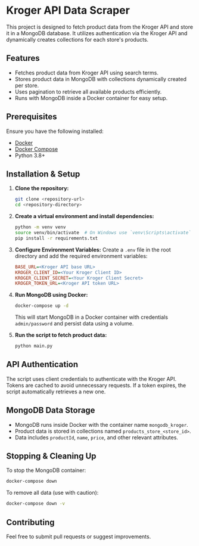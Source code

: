 # Kroger API Data Scraper

This project is designed to fetch product data from the Kroger API and store it in a MongoDB database. It utilizes authentication via the Kroger API and dynamically creates collections for each store's products.

## Features
- Fetches product data from Kroger API using search terms.
- Stores product data in MongoDB with collections dynamically created per store.
- Uses pagination to retrieve all available products efficiently.
- Runs with MongoDB inside a Docker container for easy setup.

## Prerequisites
Ensure you have the following installed:
- [Docker](https://www.docker.com/get-started)
- [Docker Compose](https://docs.docker.com/compose/install/)
- Python 3.8+

## Installation & Setup

1. **Clone the repository:**
   ```bash
   git clone <repository-url>
   cd <repository-directory>
   ```

2. **Create a virtual environment and install dependencies:**
   ```bash
   python -m venv venv
   source venv/bin/activate  # On Windows use `venv\Scripts\activate`
   pip install -r requirements.txt
   ```

3. **Configure Environment Variables:**
   Create a `.env` file in the root directory and add the required environment variables:
   ```ini
   BASE_URL=<Kroger API base URL>
   KROGER_CLIENT_ID=<Your Kroger Client ID>
   KROGER_CLIENT_SECRET=<Your Kroger Client Secret>
   KROGER_TOKEN_URL=<Kroger API token URL>
   ```

4. **Run MongoDB using Docker:**
   ```bash
   docker-compose up -d
   ```
   This will start MongoDB in a Docker container with credentials `admin/password` and persist data using a volume.

5. **Run the script to fetch product data:**
   ```bash
   python main.py
   ```

## API Authentication
The script uses client credentials to authenticate with the Kroger API. Tokens are cached to avoid unnecessary requests. If a token expires, the script automatically retrieves a new one.

## MongoDB Data Storage
- MongoDB runs inside Docker with the container name `mongodb_kroger`.
- Product data is stored in collections named `products_store_<store_id>`.
- Data includes `productId`, `name`, `price`, and other relevant attributes.

## Stopping & Cleaning Up
To stop the MongoDB container:
```bash
docker-compose down
```
To remove all data (use with caution):
```bash
docker-compose down -v
```

## Contributing
Feel free to submit pull requests or suggest improvements.


